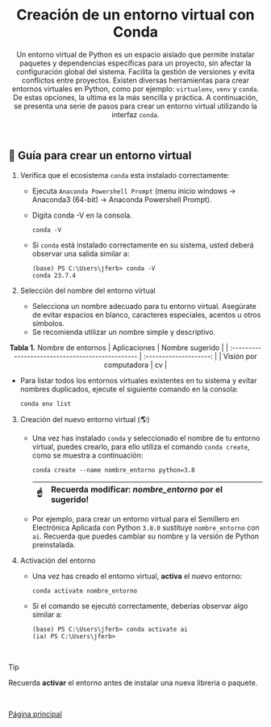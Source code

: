 <div  align="center">

# Creación de un entorno virtual con Conda

Un entorno virtual de Python es un espacio aislado que permite instalar paquetes y dependencias específicas para un proyecto, sin afectar la configuración global del sistema. Facilita la gestión de versiones y evita conflictos entre proyectos. Existen diversas herramientas para crear entornos virtuales en Python, como por ejemplo: `virtualenv`, `venv` y `conda`. De estas opciones, la ultima es la más sencilla y práctica. A continuación, se presenta una serie de pasos para crear un entorno virtual utilizando la interfaz `conda`.

</div>

<br/>

## 📝 Guía para crear un entorno virtual

1. Verifica que el ecosistema `conda` esta instalado correctamente:
   - Ejecuta `Anaconda Powershell Prompt` (menu inicio windows &rarr;  Anaconda3 (64-bit) &rarr; Anaconda Powershell Prompt).
   - Digita conda -V en la consola.
  
       ```console
       conda -V
       ```
   - Si `conda` está instalado correctamente en su sistema, usted deberá observar una salida similar a:
     
      ```console
      (base) PS C:\Users\jferb> conda -V
      conda 23.7.4
      ```
   
2. Selección del nombre del entorno virtual
   - Selecciona un nombre adecuado para tu entorno virtual. Asegúrate de evitar espacios en blanco, caracteres especiales, acentos u otros símbolos. 
   - Se recomienda utilizar un nombre simple y descriptivo.

<div  align="center">
  
**Tabla 1.** Nombre de entornos
| Aplicaciones                                     | Nombre sugerido        |
| :----------------------------------------------- | :--------------------: |
| Visión por computadora                           | cv                      |

</div>
  
   - Para listar todos los entornos virtuales existentes en tu sistema y evitar nombres duplicados, ejecute el siguiente comando en la consola:
  
      ```console
      conda env list
      ```

3. Creación del nuevo entorno virtual (🌎)
   - Una vez has instalado `conda` y seleccionado el nombre de tu entorno virtual, puedes crearlo, para ello utiliza el comando `conda create`, como se muestra a continuación:

      ```console
      conda create --name nombre_entorno python=3.8
      ```

      | :point_up:    | Recuerda modificar: *nombre_entorno* por el sugerido! |
      |---------------|:------------------------|

   - Por ejemplo, para crear un entorno virtual para el Semillero en Electrónica Aplicada con Python `3.8.0` sustituye `nombre_entorno` con `ai`. Recuerda que puedes cambiar su nombre y la versión de Python preinstalada. 

4. Activación del entorno
   - Una vez has creado el entorno virtual, **activa** el nuevo entorno:

      ```console
      conda activate nombre_entorno
      ```
      
   - Si el comando se ejecutó correctamente, deberías observar algo similar a:

     ```console
     (base) PS C:\Users\jferb> conda activate ai
     (ia) PS C:\Users\jferb>
     ```
<br/>

> [!TIP]
> Recuerda **activar** el entorno antes de instalar una nueva libreria o paquete.

<br/>

[Página principal](../../README.md)
